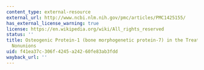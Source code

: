 ```yaml
---
content_type: external-resource
external_url: http://www.ncbi.nlm.nih.gov/pmc/articles/PMC1425155/
has_external_license_warning: true
license: https://en.wikipedia.org/wiki/All_rights_reserved
status: ''
title: Osteogenic Protein-1 (bone morphogenetic protein-7) in the Treatment of Tibial
  Nonunions
uid: f41ea37c-306f-4245-a242-60fe83ab3fdd
wayback_url: ''
---
```


